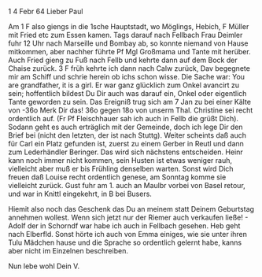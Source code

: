  <Calw>1 4 Febr 64
Lieber Paul

Am 1 F also giengs in die <Wirtemberg>1sche Hauptstadt, wo Möglings, Hebich, F Müller mit Fried etc zum Essen kamen. Tags darauf nach Fellbach Frau Deimler fuhr 12 Uhr nach Marseille und Bombay ab, so konnte niemand von Hause mitkommen, aber nachher führte Pf Mgl Großmama und Tante mit herüber. Auch Fried gieng zu Fuß nach Fellb und kehrte dann auf dem Bock der Chaise zurück. 3 F früh kehrte ich dann nach Calw zurück, Dav begegnete mir am Schiff und schrie herein ob ichs schon wisse. Die Sache war: You are grandfather, it is a girl. Er war ganz glücklich zum Onkel avancirt zu sein; hoffentlich bildest Du Dir auch was darauf ein, Onkel oder eigentlich Tante geworden zu sein. Das Ereigniß trug sich am 7 Jan zu bei einer Kälte von -36o Merk Dir das! 36o gegen 18o von unserm Thal. Christine sei recht ordentlich auf. (Fr Pf Fleischhauer sah ich auch in Fellb die grüßt Dich). Sodann geht es auch erträglich mit der Gemeinde, doch ich lege Dir den Brief bei (nicht den letzten, der ist nach Stuttg). Weiter scheints daß auch für Carl ein Platz gefunden ist, zuerst zu einem Gerber in Reutl und dann zum Lederhändler Beringer. Das wird sich nächstens entscheiden. Heinr kann noch immer nicht kommen, sein Husten ist etwas weniger rauh, vielleicht aber muß er bis Frühling denselben warten. Sonst wird Dich freuen daß Louise recht ordentlich genese, am Sonntag komme sie vielleicht zurück. Gust fuhr am 1. auch an Maulbr vorbei von Basel retour, und war in Knittl eingekehrt, in B bei Busers.

Hiemit also noch das Geschenk das Du an meinem statt Deinem Geburtstag annehmen wollest. Wenn sich jetzt nur der Riemer auch verkaufen ließe! - Adolf der in Schorndf war habe ich auch in Fellbach gesehen. Heb geht nach Elberfld. Sonst hörte ich auch von Emma einiges, wie sie unter ihren Tulu Mädchen hause und die Sprache so ordentlich gelernt habe, kanns aber nicht im Einzelnen beschreiben.

 Nun lebe wohl
 Dein V.

